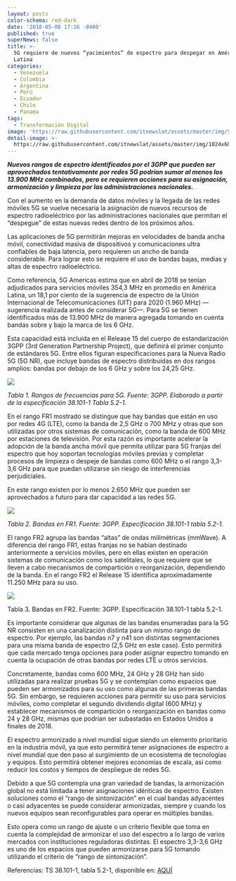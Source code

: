 ```yaml
---
layout: posts
color-schema: red-dark
date: '2018-05-08 17:16 -0400'
published: true
superNews: false
title: >-
  5G requiere de nuevos “yacimientos” de espectro para despegar en América
  Latina 
categories:
  - Venezuela
  - Colombia
  - Argentina
  - Perú
  - Ecuador
  - Chile
  - Panama
tags:
  - Transformación Digital
image: 'https://raw.githubusercontent.com/itnewslat/assets/master/img/540x320/5G-p.jpg'
detail-image: >-
  https://raw.githubusercontent.com/itnewslat/assets/master/img/1024x680/5G-g.jpg
---
```

**_Nuevos rangos de espectro identificados por el 3GPP que pueden ser aprovechados tentativamente por redes 5G podrían sumar al menos los 13.900 MHz combinados, pero se requieren acciones para su asignación, armonización y limpieza por las administraciones nacionales._**

Con el aumento en la demanda de datos móviles y la llegada de las redes móviles 5G se vuelve necesaria la asignación de nuevos recursos de espectro radioeléctrico por las administraciones nacionales que permitan el “despegue” de estas nuevas redes dentro de los próximos años.

Las aplicaciones de 5G permitirán mejoras en velocidades de banda ancha móvil, conectividad masiva de dispositivos y comunicaciones ultra confiables de baja latencia, pero requieren un ancho de banda considerable. Para lograr esto se requiere el uso de bandas bajas, medias y altas de espectro radioeléctrico.

Como referencia, 5G Americas estima que en abril de 2018 se tenían adjudicados para servicios móviles 354,3 MHz en promedio en América Latina, un 18,1 por ciento de la sugerencia de espectro de la Unión Internacional de Telecomunicaciones (UIT) para 2020 (1.960 MHz) —sugerencia realizada antes de considerar 5G—. Para 5G se tienen identificados más de 13.900 MHz de manera agregada tomando en cuenta bandas sobre y bajo la marca de los 6 GHz.

Esta capacidad está incluida en el Release 15 del cuerpo de estandarización 3GPP (3rd Generation Partnership Project), que definirá el primer conjunto de estándares 5G. Entre ellos figuran especificaciones para la Nueva Radio 5G (5G NR), que incluye bandas de espectro distribuidas en dos rangos amplios: bandas por debajo de los 6 GHz y sobre los 24,25 GHz.

![](https://gallery.mailchimp.com/9da76cc577fd2f2315e16d8db/images/5a00843a-d79e-4626-8cf6-18eacaaaf42a.png)

_Tabla 1. Rangos de frecuencias para 5G. Fuente: 3GPP. Elaborado a partir de la especificación 38.101-1 Tabla 5.2-1._

En el rango FR1 mostrado se distingue que hay bandas que están en uso por redes 4G (LTE), como la banda de 2,5 GHz o 700 MHz y otras que son utilizadas por otros sistemas de comunicación, como la banda de 600 MHz por estaciones de televisión. Por esta razón es importante acelerar la adopción de la banda ancha móvil que permita utilizar para 5G franjas del espectro que hoy soportan tecnologías móviles previas y completar procesos de limpieza o despeje de bandas como 600 MHz o el rango 3,3-3,6 GHz para que puedan utilizarse sin riesgo de interferencias perjudiciales.

En este rango existen por lo menos 2.650 MHz que pueden ser aprovechados a futuro para dar capacidad a las redes 5G.

![](https://gallery.mailchimp.com/9da76cc577fd2f2315e16d8db/images/c7363836-1823-42ad-9827-8cd14e4d5da5.png)

_Tabla 2. Bandas en FR1. Fuente: 3GPP.  Especificación 38.101-1 tabla 5.2-1._

El rango FR2 agrupa las bandas “altas” de ondas milimétricas (mmWave). A diferencia del rango FR1, estas franjas no se habían destinado anteriormente a servicios móviles, pero en ellas existen en operación sistemas de comunicación como los satelitales, lo que requiere que se lleven a cabo mecanismos de compartición o reorganización, dependiendo de la banda. En el rango FR2 el Release 15 identifica aproximadamente 11.250 MHz para su uso.

![](https://gallery.mailchimp.com/9da76cc577fd2f2315e16d8db/images/cfc063d6-02d2-4c47-89a7-18ead5b8abd0.png)

Tabla 3. Bandas en FR2. Fuente: 3GPP.  Especificación 38.101-1 tabla 5.2-1.

Es importante considerar que algunas de las bandas enumeradas para la 5G NR consisten en una canalización distinta para un mismo rango de espectro. Por ejemplo, las bandas n7 y n41 son distintas segmentaciones para una misma banda de espectro (2,5 GHz en este caso). Esto permitirá que cada mercado tenga opciones para poder asignar espectro tomando en cuenta la ocupación de otras bandas por redes LTE u otros servicios.

Concretamente, bandas como 600 MHz, 24 GHz y 28 GHz han sido utilizadas para realizar pruebas 5G y se contemplan como espacios que pueden ser armonizados para su uso como algunas de las primeras bandas 5G. Sin embargo, se requieren acciones para permitir su uso para servicios móviles, como completar el segundo dividendo digital (600 MHz) y establecer mecanismos de compartición o reorganización en bandas como 24 y 28 GHz, mismas que podrían ser subastadas en Estados Unidos a finales de 2018.

El espectro armonizado a nivel mundial sigue siendo un elemento prioritario en la industria móvil, ya que esto permitirá tener asignaciones de espectro a nivel mundial que den paso al surgimiento de un ecosistema de tecnologías y equipos. Esto permitirá obtener mejores economías de escala, así como reducir los costos y tiempos de despliegue de redes 5G.

Debido a que 5G contempla una gran variedad de bandas, la armonización global no está limitada a tener asignaciones idénticas de espectro. Existen soluciones como el “rango de sintonización” en el cual bandas adyacentes o casi adyacentes se puede considerar armonizadas, siempre y cuando los nuevos equipos sean reconfigurables para operar en múltiples bandas.

Esto opera como un rango de ajuste o un criterio flexible que toma en cuenta la complejidad de armonizar el uso del espectro a lo largo de varios mercados con instituciones reguladoras distintas. El espectro 3,3-3,6 GHz es uno de los espacios que pueden armonizarse para 5G tomando utilizando el criterio de “rango de sintonización”.

Referencias:
TS 38.101-1, tabla 5.2-1, disponible en: [AQUÍ](https://portal.3gpp.org/desktopmodules/Specifications/SpecificationDetails.aspx?specificationId=3283)
